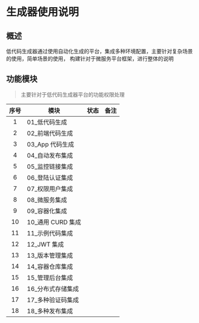# 生成器使用说明

## 概述

低代码生成器通过使用自动化生成的平台，集成多种环境配置，主要针对复杂场景的使用，简单场景的使用，
构建针对于微服务平台框架，进行整体的说明

## 功能模块

> 主要针对于低代码生成器平台的功能权限处理

| 序号 | 模块               | 状态 | 备注 |
| :--: | ------------------ | ---- | ---- |
|  1   | 01\_低代码生成     |      |      |
|  2   | 02\_前端代码生成   |      |      |
|  3   | 03_App 代码生成    |      |      |
|  4   | 04\_自动发布集成   |      |      |
|  5   | 05\_监控链接集成   |      |      |
|  6   | 06\_登陆认证集成   |      |      |
|  7   | 07\_权限用户集成   |      |      |
|  8   | 08\_微服务集成     |      |      |
|  9   | 09\_容器化集成     |      |      |
|  10  | 10\_通用 CURD 集成 |      |      |
|  11  | 11\_示例代码集成   |      |      |
|  12  | 12_JWT 集成        |      |      |
|  13  | 13\_版本管理集成   |      |      |
|  14  | 14\_容器仓库集成   |      |      |
|  15  | 15\_管理后台集成   |      |      |
|  16  | 16\_分布式存储集成 |      |      |
|  17  | 17\_多种验证码集成 |      |      |
|  18  | 18\_多种发布集成   |      |      |
